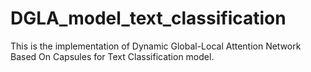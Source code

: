 # DGLA_model_text_classification
This is the implementation of Dynamic Global-Local Attention Network Based On Capsules for Text Classification model. 
